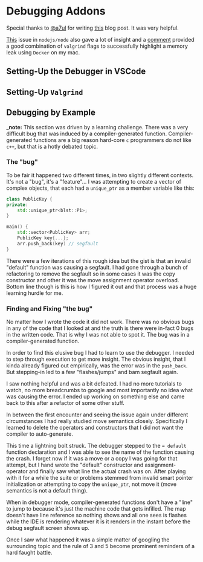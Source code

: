 # Debugging Addons

Special thanks to [@a7ul](https://github.com/a7ul/) for writing [this](https://medium.com/@a7ul/debugging-nodejs-c-addons-using-vs-code-27e9940fc3ad) blog post.  It was very helpful.

[This](https://github.com/nodejs/node/issues/26667) issue in `nodejs/node` also gave a lot of insight and a [comment](https://github.com/nodejs/node/issues/26667#issuecomment-475329557) provided a good combination of `valgrind` flags to successfully highlight a memory leak using `Docker` on my mac.

## Setting-Up the Debugger in VSCode

## Setting-Up `Valgrind`

## Debugging by Example

_**note:** This section was driven by a learning challenge. There was a very difficult bug that was induced by a compiler-generated function. Compiler-generated functions are a big reason hard-core `c` programmers do not like `c++`, but that is a hotly debated topic.


### The "bug"

To be fair it happened two different times, in two slightly different contexts.  It's not a "bug", it's a "feature"...  I was attempting to create a vector of complex objects, that each had a `unique_ptr` as a member variable like this:

```c++
class PublicKey {
private:
    std::unique_ptr<blst::P1>;
}

main() {
    std::vector<PublicKey> arr;
    PublicKey key{...};
    arr.push_back(key) // segfault
}
```

There were a few iterations of this rough idea but the gist is that an invalid "default" function was causing a segfault. I had gone through a bunch of refactoring to remove the segfault so in some cases it was the copy constructor and other it was the move assignment operator overload.  Bottom line though is this is how I figured it out and that process was a huge learning hurdle for me.

### Finding and Fixing "the bug"

No matter how I wrote the code it did not work.  There was no obvious bugs in any of the code that I looked at and the truth is there were in-fact 0 bugs in the written code.  That is why I was not able to spot it.  The bug was in a compiler-generated function.

In order to find this elusive bug I had to learn to use the debugger.  I needed to step through execution to get more insight.  The obvious insight, that I kinda already figured out empirically, was the error was in the `push_back`.  But stepping-in led to a few "flashes/jumps" and bam segfault again.

I saw nothing helpful and was a bit defeated.  I had no more tutorials to watch, no more breadcrumbs to google and most importantly no idea what was causing the error. I ended up working on something else and came back to this after a refactor of some other stuff.

In between the first encounter and seeing the issue again under different circumstances I had really studied move semantics closely.  Specifically I learned to delete the operators and constructors that I did not want the compiler to auto-generate.

This time a lightning bolt struck.  The debugger stepped to the `= default` function declaration and I was able to see the name of the function causing the crash. I forget now if it was a move or a copy I was going for that attempt, but I hand wrote the "default" constructor and assignment-operator and finally saw what line the actual crash was on. After playing with it for a while the suite or problems stemmed from invalid smart pointer initialization or attempting to copy the `unique_ptr`, not move it (move semantics is not a default thing).

When in debugger mode, compiler-generated functions don't have a "line" to jump to because it's just the machine code that gets infilled.  The map doesn't have line reference so nothing shows and all one sees is flashes while the IDE is rendering whatever it is it renders in the instant before the debug segfault screen shows up.

Once I saw what happened it was a simple matter of googling the surrounding topic and the rule of 3 and 5 become prominent reminders of a hard faught battle.